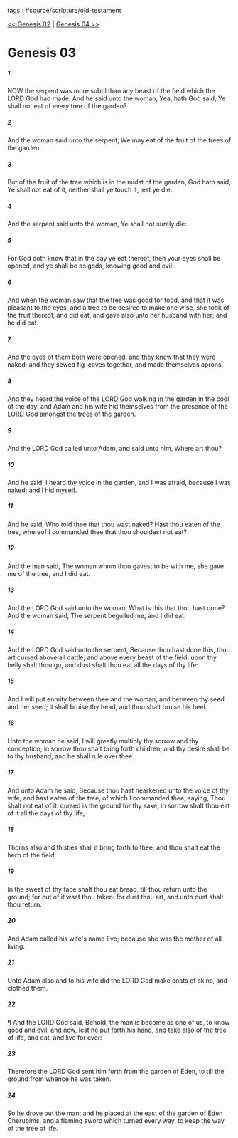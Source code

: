 tags:: #source/scripture/old-testament

[<< Genesis 02](/Old_Testament/01_Genesis/Genesis_02.md) | [Genesis 04 >>](/Old_Testament/01_Genesis/Genesis_04.md)

# Genesis 03

##### 1

NOW the serpent was more subtil than any beast of the field which the LORD God had made. And he said unto the woman, Yea, hath God said, Ye shall not eat of every tree of the garden?

##### 2

And the woman said unto the serpent, We may eat of the fruit of the trees of the garden:

##### 3

But of the fruit of the tree which is in the midst of the garden, God hath said, Ye shall not eat of it, neither shall ye touch it, lest ye die.

##### 4

And the serpent said unto the woman, Ye shall not surely die:

##### 5

For God doth know that in the day ye eat thereof, then your eyes shall be opened, and ye shall be as gods, knowing good and evil.

##### 6

And when the woman saw that the tree was good for food, and that it was pleasant to the eyes, and a tree to be desired to make one wise, she took of the fruit thereof, and did eat, and gave also unto her husband with her; and he did eat.

##### 7

And the eyes of them both were opened, and they knew that they were naked; and they sewed fig leaves together, and made themselves aprons.

##### 8

And they heard the voice of the LORD God walking in the garden in the cool of the day: and Adam and his wife hid themselves from the presence of the LORD God amongst the trees of the garden.

##### 9

And the LORD God called unto Adam, and said unto him, Where art thou?

##### 10

And he said, I heard thy voice in the garden, and I was afraid, because I was naked; and I hid myself.

##### 11

And he said, Who told thee that thou wast naked? Hast thou eaten of the tree, whereof I commanded thee that thou shouldest not eat?

##### 12

And the man said, The woman whom thou gavest to be with me, she gave me of the tree, and I did eat.

##### 13

And the LORD God said unto the woman, What is this that thou hast done? And the woman said, The serpent beguiled me, and I did eat.

##### 14

And the LORD God said unto the serpent, Because thou hast done this, thou art cursed above all cattle, and above every beast of the field; upon thy belly shalt thou go, and dust shalt thou eat all the days of thy life:

##### 15

And I will put enmity between thee and the woman, and between thy seed and her seed; it shall bruise thy head, and thou shalt bruise his heel.

##### 16

Unto the woman he said, I will greatly multiply thy sorrow and thy conception; in sorrow thou shalt bring forth children; and thy desire shall be to thy husband, and he shall rule over thee.

##### 17

And unto Adam he said, Because thou hast hearkened unto the voice of thy wife, and hast eaten of the tree, of which I commanded thee, saying, Thou shalt not eat of it: cursed is the ground for thy sake; in sorrow shalt thou eat of it all the days of thy life;

##### 18

Thorns also and thistles shall it bring forth to thee; and thou shalt eat the herb of the field;

##### 19

In the sweat of thy face shalt thou eat bread, till thou return unto the ground; for out of it wast thou taken: for dust thou art, and unto dust shalt thou return.

##### 20

And Adam called his wife's name Eve; because she was the mother of all living.

##### 21

Unto Adam also and to his wife did the LORD God make coats of skins, and clothed them.

##### 22

¶ And the LORD God said, Behold, the man is become as one of us, to know good and evil: and now, lest he put forth his hand, and take also of the tree of life, and eat, and live for ever:

##### 23

Therefore the LORD God sent him forth from the garden of Eden, to till the ground from whence he was taken.

##### 24

So he drove out the man; and he placed at the east of the garden of Eden Cherubims, and a flaming sword which turned every way, to keep the way of the tree of life.
